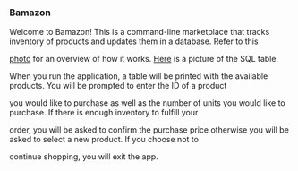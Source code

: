 ### Bamazon

Welcome to Bamazon! This is a command-line marketplace that tracks inventory of products and updates them in a database. Refer to this 

[photo](photos/bamazon.png) for an overview of how it works. [Here](photos/bamazonsql.png) is a picture of the SQL table.

When you run the application, a table will be printed with the available products. You will be prompted to enter the ID of a product 

you would like to purchase as well as the number of units you would like to purchase. If there is enough inventory to fulfill your 

order, you will be asked to confirm the purchase price otherwise you will be asked to select a new product. If you choose not to 

continue shopping, you will exit the app.

